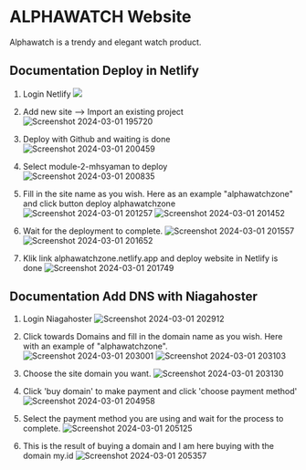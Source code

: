 <!-- [![Review Assignment Due Date](https://classroom.github.com/assets/deadline-readme-button-24ddc0f5d75046c5622901739e7c5dd533143b0c8e959d652212380cedb1ea36.svg)](https://classroom.github.com/a/-vSzXkEt) -->

# ALPHAWATCH Website

Alphawatch is a trendy and elegant watch product.

## Documentation Deploy in Netlify

1. Login Netlify
    ![](https://github.com/RevoU-FSSE-4/module-2-mhsyaman/assets/98678219/b8dfb517-b5d3-4b27-b717-521df0afbc25)

2. Add new site --> Import an existing project
    ![Screenshot 2024-03-01 195720](https://github.com/RevoU-FSSE-4/module-2-mhsyaman/assets/98678219/4a024080-0039-488c-9acb-5759c025e8d6)

3. Deploy with Github and waiting is done
    ![Screenshot 2024-03-01 200459](https://github.com/RevoU-FSSE-4/module-2-mhsyaman/assets/98678219/627a50ab-67d6-4be9-b43d-c6785c055207)

4. Select module-2-mhsyaman to deploy
    ![Screenshot 2024-03-01 200835](https://github.com/RevoU-FSSE-4/module-2-mhsyaman/assets/98678219/97e29d2c-9a6f-42fd-9621-725236a74b8f)

5. Fill in the site name as you wish. Here as an example "alphawatchzone" and click button deploy alphawatchzone
    ![Screenshot 2024-03-01 201257](https://github.com/RevoU-FSSE-4/module-2-mhsyaman/assets/98678219/e93501dc-34bf-4be6-873c-caaf2fb8fb2e)
    ![Screenshot 2024-03-01 201452](https://github.com/RevoU-FSSE-4/module-2-mhsyaman/assets/98678219/deab2b19-3d76-4458-b401-0010a1b9cedb)

6. Wait for the deployment to complete.
    ![Screenshot 2024-03-01 201557](https://github.com/RevoU-FSSE-4/module-2-mhsyaman/assets/98678219/7fa0e1fa-3a0c-41c9-a2ef-f749edea310e)
    ![Screenshot 2024-03-01 201652](https://github.com/RevoU-FSSE-4/module-2-mhsyaman/assets/98678219/beafacdd-6e1e-4e68-8762-024b5ee36cfb)

7. Klik link alphawatchzone.netlify.app and deploy website in Netlify is done
    ![Screenshot 2024-03-01 201749](https://github.com/RevoU-FSSE-4/module-2-mhsyaman/assets/98678219/35dbbdcb-1fab-4d1f-a625-f45242b5cc2f)

## Documentation Add DNS with Niagahoster

1. Login Niagahoster
    ![Screenshot 2024-03-01 202912](https://github.com/RevoU-FSSE-4/module-2-mhsyaman/assets/98678219/3f7e8fc6-2141-47b2-8a27-90dc125559a5)

2. Click towards Domains and fill in the domain name as you wish. Here with an example of "alphawatchzone".
    ![Screenshot 2024-03-01 203001](https://github.com/RevoU-FSSE-4/module-2-mhsyaman/assets/98678219/4fec5408-7df0-4983-bdea-4def632f4bb8)
    ![Screenshot 2024-03-01 203103](https://github.com/RevoU-FSSE-4/module-2-mhsyaman/assets/98678219/37a07a8b-8f4b-46f3-8444-13bcdf335e74)

3. Choose the site domain you want.
    ![Screenshot 2024-03-01 203130](https://github.com/RevoU-FSSE-4/module-2-mhsyaman/assets/98678219/d73da34d-f8da-4247-b545-0d290f8b25bd)

4. Click 'buy domain' to make payment and click 'choose payment method'
    ![Screenshot 2024-03-01 204958](https://github.com/RevoU-FSSE-4/module-2-mhsyaman/assets/98678219/3c5d8b67-0e3c-4412-8656-e515f38e047b)

5. Select the payment method you are using and wait for the process to complete.
    ![Screenshot 2024-03-01 205125](https://github.com/RevoU-FSSE-4/module-2-mhsyaman/assets/98678219/028c1ee3-5771-45dd-b319-e6a38b09f7de)

6. This is the result of buying a domain and I am here buying with the domain my.id
    ![Screenshot 2024-03-01 205357](https://github.com/RevoU-FSSE-4/module-2-mhsyaman/assets/98678219/8f488ebc-b974-4b2d-964b-a4ec80cfda2c)
